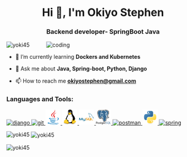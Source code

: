 
<h1 align="center">Hi 👋, I'm Okiyo Stephen</h1>
<h3 align="center">Backend developer- SpringBoot Java</h3>
<img align="right" alt="coding" width ="400" src ="https://codersera.com/blog/wp-content/uploads/2019/07/BLOG-23-L-3.jpg">

<p align="left"> <img src="https://komarev.com/ghpvc/?username=yoki45&label=Profile%20views&color=0e75b6&style=flat" alt="yoki45" /> </p>

- 🌱 I’m currently learning **Dockers and Kubernetes**

- 💬 Ask me about **Java, Spring-boot, Python, Django**

- 📫 How to reach me **okiyostephen@gmail.com**

<h3 align="left"> </h3>
<p align="left">
</p>

<h3 align="left">Languages and Tools:</h3>
<p align="left"> <a href="https://www.djangoproject.com/" target="_blank" rel="noreferrer"> <img src="https://cdn.worldvectorlogo.com/logos/django.svg" alt="django" width="40" height="40"/> </a> <a href="https://git-scm.com/" target="_blank" rel="noreferrer"> <img src="https://www.vectorlogo.zone/logos/git-scm/git-scm-icon.svg" alt="git" width="40" height="40"/> </a> <a href="https://www.java.com" target="_blank" rel="noreferrer"> <img src="https://raw.githubusercontent.com/devicons/devicon/master/icons/java/java-original.svg" alt="java" width="40" height="40"/> </a> <a href="https://www.linux.org/" target="_blank" rel="noreferrer"> <img src="https://raw.githubusercontent.com/devicons/devicon/master/icons/linux/linux-original.svg" alt="linux" width="40" height="40"/> </a> <a href="https://www.mysql.com/" target="_blank" rel="noreferrer"> <img src="https://raw.githubusercontent.com/devicons/devicon/master/icons/mysql/mysql-original-wordmark.svg" alt="mysql" width="40" height="40"/> </a> <a href="https://www.postgresql.org" target="_blank" rel="noreferrer"> <img src="https://raw.githubusercontent.com/devicons/devicon/master/icons/postgresql/postgresql-original-wordmark.svg" alt="postgresql" width="40" height="40"/> </a> <a href="https://postman.com" target="_blank" rel="noreferrer"> <img src="https://www.vectorlogo.zone/logos/getpostman/getpostman-icon.svg" alt="postman" width="40" height="40"/> </a> <a href="https://www.python.org" target="_blank" rel="noreferrer"> <img src="https://raw.githubusercontent.com/devicons/devicon/master/icons/python/python-original.svg" alt="python" width="40" height="40"/> </a> <a href="https://spring.io/" target="_blank" rel="noreferrer"> <img src="https://www.vectorlogo.zone/logos/springio/springio-icon.svg" alt="spring" width="40" height="40"/> </a> </p>

<p><img align="left" src="https://github-readme-stats.vercel.app/api/top-langs?username=yoki45&show_icons=true&locale=en&layout=compact" alt="yoki45" /></p>

<p>&nbsp;<img align="center" src="https://github-readme-stats.vercel.app/api?username=yoki45&show_icons=true&locale=en" alt="yoki45" /></p>

<p><img align="center" src="https://github-readme-streak-stats.herokuapp.com/?user=yoki45&" alt="yoki45" /></p>
